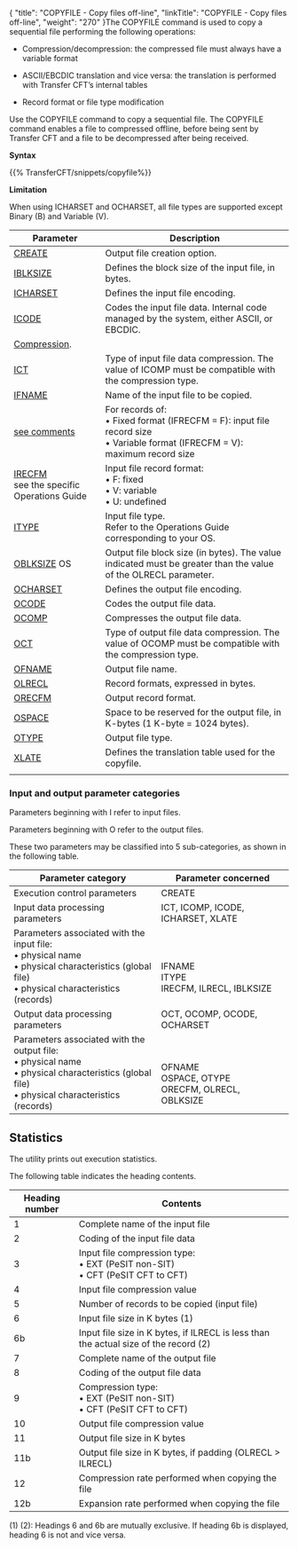 {
    "title": "COPYFILE  - Copy files off-line",
    "linkTitle": "COPYFILE - Copy files off-line",
    "weight": "270"
}The COPYFILE command is used
to copy a sequential file performing the following operations:

- Compression/decompression: the compressed file must always have a
    variable format

<!-- -->

- ASCII/EBCDIC translation
    and vice versa: the translation is performed with Transfer CFT’s
    internal tables

<!-- -->

- Record format or
    file type modification

Use the COPYFILE command to copy a sequential file. The COPYFILE command enables a file to compressed offline, before being
sent by Transfer CFT and a file to be decompressed after being received.

****Syntax****

{{% TransferCFT/snippets/copyfile%}}

****Limitation****

When using ICHARSET and OCHARSET, all file types are supported except Binary (B) and Variable (V).


| Parameter  | Description  |
| --- | --- |
| [CREATE](../../../c_intro_userinterfaces/command_summary/parameter_intro/create) | Output file creation option. |
| [IBLKSIZE](../../../c_intro_userinterfaces/command_summary/parameter_intro/iblksize)  | Defines the block size of the input file, in bytes.<br/>  |
| [ICHARSET]()  | Defines the input file encoding.  |
| [ICODE](../../../c_intro_userinterfaces/command_summary/parameter_intro/icode)  | Codes the input file data. Internal code managed by the system, either ASCII, or EBCDIC. |
| [Compression](../../../c_intro_userinterfaces/command_summary/parameter_intro/icomp). |
| [ICT](../../../c_intro_userinterfaces/command_summary/parameter_intro/ict)  | Type of input file data compression. The value of ICOMP must be compatible with the compression type. |
| [IFNAME](../../../c_intro_userinterfaces/command_summary/parameter_intro/ifname)  | Name of the input file to be copied. |
| [see comments](../../../c_intro_userinterfaces/command_summary/parameter_intro/ilrecl)<br/>  | For records of:<br/> • Fixed format (IFRECFM = F): input file record size<br/> • Variable format (IFRECFM = V): maximum record size |
| [IRECFM](../../../c_intro_userinterfaces/command_summary/parameter_intro/irecfm)<br/> see the specific Operations Guide | Input file record format:<br/> • F: fixed<br/> • V: variable<br/> • U: undefined |
| [ITYPE](../../../c_intro_userinterfaces/command_summary/parameter_intro/itype) | Input file type.<br/> Refer to the Operations Guide corresponding to your OS.  |
| [OBLKSIZE](../../../c_intro_userinterfaces/command_summary/parameter_intro/oblksize) OS | Output file block size (in bytes). The value indicated must be greater than the value of the OLRECL parameter. |
| [OCHARSET]()  | Defines the output file encoding.  |
| [OCODE](../../../c_intro_userinterfaces/command_summary/parameter_intro/ocode) | Codes the output file data. |
| [OCOMP](../../../c_intro_userinterfaces/command_summary/parameter_intro/ocomp)  | Compresses the output file data. |
| [OCT](../../../c_intro_userinterfaces/command_summary/parameter_intro/oct) | Type of output file data compression. The value of OCOMP must be compatible with the compression type. |
| [OFNAME ](../../../c_intro_userinterfaces/command_summary/parameter_intro/ofname) | Output file name. |
| [OLRECL](../../../c_intro_userinterfaces/command_summary/parameter_intro/olrecl) | Record formats, expressed in bytes. |
| [ORECFM](../../../c_intro_userinterfaces/command_summary/parameter_intro/orecfm)  | Output record format. |
| [OSPACE](../../../c_intro_userinterfaces/command_summary/parameter_intro/ospace) | Space to be reserved for the output file, in K-bytes (1 K-byte = 1024 bytes). |
| [OTYPE](../../../c_intro_userinterfaces/command_summary/parameter_intro/otype)  | Output file type. |
| [XLATE](../../../c_intro_userinterfaces/command_summary/parameter_intro/xlate)  | Defines the translation table used for the copyfile.  |
|   |   |


### Input and output parameter categories

Parameters beginning with I refer to input files.

Parameters beginning with O refer to the output files.

These two parameters may be classified into 5 sub-categories, as shown
in the following table.


| Parameter category  | Parameter concerned  |
| --- | --- |
| Execution control parameters  | CREATE  |
| Input data processing parameters  | ICT, ICOMP, ICODE, ICHARSET, XLATE |
| Parameters associated with the input file:<br/> • physical name<br/> • physical characteristics (global file)<br/> • physical characteristics (records) |  <br/> <br/> IFNAME<br/> ITYPE<br/> IRECFM, ILRECL, IBLKSIZE  |
| Output data processing parameters  | OCT, OCOMP, OCODE, OCHARSET |
| Parameters associated with the output file:<br/> • physical name<br/> • physical characteristics (global file)<br/> • physical characteristics (records) |  <br/> <br/> OFNAME<br/> OSPACE, OTYPE<br/> ORECFM, OLRECL, OBLKSIZE  |


<span id="Statistics"></span>

Statistics
----------

The utility prints out execution statistics.

The following table indicates the heading contents.


| Heading number  | Contents  |
| --- | --- |
| 1  | Complete name of the input file  |
| 2  | Coding of the input file data  |
| 3  | Input file compression type:<br/> • EXT (PeSIT non-SIT)<br/> • CFT (PeSIT CFT to CFT) |
| 4  | Input file compression value  |
| 5  | Number of records to be copied (input file)  |
| 6  | Input file size in K bytes (1)  |
| 6b  | Input file size in K bytes, if ILRECL is less than the actual size of the record (2)  |
| 7  | Complete name of the output file  |
| 8  | Coding of the output file data  |
| 9  | Compression type:<br/> • EXT (PeSIT non-SIT)<br/> • CFT (PeSIT CFT to CFT) |
| 10  | Output file compression value  |
| 11  | Output file size in K bytes  |
| 11b  | Output file size in K bytes, if padding (OLRECL &gt; ILRECL)  |
| 12  | Compression rate performed when copying the file  |
| 12b  | Expansion rate performed when copying the file  |


(1) (2): Headings 6 and 6b are mutually
exclusive. If heading 6b is displayed, heading 6 is not and vice versa.
